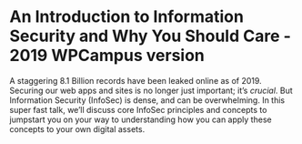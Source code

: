 # An Introduction to Information Security and Why You Should Care - 2019 WPCampus version

A staggering 8.1 Billion records have been leaked online as of 2019. Securing our web apps and 
sites is no longer just important; it’s *crucial*. But Information Security (InfoSec) is 
dense, and can be overwhelming.  In this super fast talk, we’ll discuss core InfoSec 
principles and concepts to jumpstart you on your way to understanding how you can apply 
these concepts to your own digital assets.